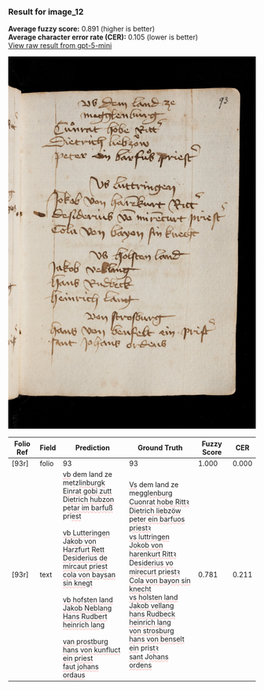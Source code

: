 ### Result for image_12
**Average fuzzy score:** 0.891 (higher is better)<br>**Average character error rate (CER):** 0.105 (lower is better)<br>[View raw result from gpt-5-mini](https://github.com/RISE-UNIBAS/humanities_data_benchmark/blob/main/results/2025-10-24/T0280/request_T0280_image_12.json)

<img src="https://github.com/RISE-UNIBAS/humanities_data_benchmark/blob/main/benchmarks/medieval_manuscripts/images/image_12.jpg?raw=true" alt="image_12" width="800px">

<style>
.diff { text-decoration: underline; text-decoration-color: #ffcccc; text-decoration-style: wavy; }
</style>

| Folio Ref | Field | Prediction | Ground Truth | Fuzzy Score | CER |
|-----------|-------|------------|--------------|-------------|-----|
| [93r] | folio | 93 | 93 | 1.000 | 0.000 |
| [93r] | text | <span class="diff">vb</span> dem land ze<br>me<span class="diff">t</span>z<span class="diff">linburgk<br>Einrat gobi zutt<br></span>D<span class="diff">ietrich hubzon<br></span>p<span class="diff">etar im barfuß</span> pri<span class="diff">est<br><br>vb Lutteringen<br></span>J<span class="diff">akob von Harzfurt Rett<br>Desiderius de mircaut priest<br>cola von baysan sin knegt<br><br>vb hofsten land<br>Jakob Neblang<br>Hans Rudbert<br>heinrich lang<br><br>van prostburg<br>hans von kunfluct ein priest<br>faut johans ordaus</span> | <span class="diff">Vs</span> dem land ze<br><span class="diff"> </span>me<span class="diff">gglenburg<br> Cuonrat hobe Rittꝛ<br> Dietrich lieb</span>z<span class="diff">öw<br> peter ein barfuos priestꝛ<br> vs luttringen<br> Jokob von harenkurt Rittꝛ<br> </span>D<span class="diff">esiderius vo mirecurt </span>p<span class="diff">riestꝛ<br> Cola von bayon sin knecht<br> vs holsten land<br> Jakob vellang<br> hans Rudbeck<br> heinrich lang<br> von strosburg<br> hans von benselt ein</span> pri<span class="diff">stꝛ<br> sant </span>J<span class="diff">ohans ordens</span> | 0.781 | 0.211 |
